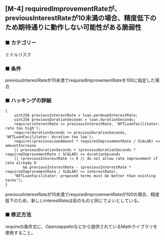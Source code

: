 ## [M-4] requiredImprovementRateが、previousInterestRateが10未満の場合、精度低下のため期待通りに動作しない可能性がある脆弱性

### ■ カテゴリー

ミドルリスク

### ■ 条件

previousInterestRateが10未満でrequiredImprovementRateを100に指定した場合

### ■ ハッキングの詳細

```solidity
{
    uint256 previousInterestRate = loan.perAnumInterestRate;
    uint256 previousDurationSeconds = loan.durationSeconds;
    require(interestRate <= previousInterestRate, 'NFTLoanFacilitator: rate too high');
    require(durationSeconds >= previousDurationSeconds, 'NFTLoanFacilitator: duration too low');
    require((previousLoanAmount * requiredImprovementRate / SCALAR) <= amountIncrease
    || previousDurationSeconds + (previousDurationSeconds * requiredImprovementRate / SCALAR) <= durationSeconds 
    || (previousInterestRate != 0 // do not allow rate improvement if rate already 0
        && previousInterestRate - (previousInterestRate * requiredImprovementRate / SCALAR) >= interestRate), 
    "NFTLoanFacilitator: proposed terms must be better than existing terms");
}
```

previousInterestRateが10未満でrequiredImprovementRateが100の場合、精度低下のため、新しいinterestRateは前のものと同じでよいとしている。

### ■ 修正方法

requireの条件文に、Openzeppelinなどから提供されているMathライブラリを使用すること。